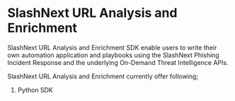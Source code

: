 # SlashNext URL Analysis and Enrichment
SlashNext URL Analysis and Enrichment SDK enable users to write their own automation application and playbooks using the SlashNext Phishing Incident Response and the underlying On-Demand Threat Intelligence APIs.

SlashNext URL Analysis and Enrichment currently offer following;

1. Python SDK

